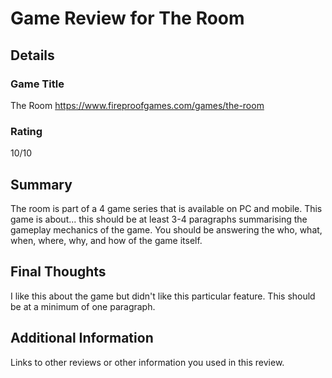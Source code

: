 # Game Review for The Room

## Details

### Game Title
The Room https://www.fireproofgames.com/games/the-room

### Rating
10/10

## Summary
The room is part of a 4 game series that is available on PC and mobile. This game is about... this should be at least 3-4 paragraphs summarising the gameplay mechanics of the game. You should be answering the who, what, when, where, why, and how of the game itself.

## Final Thoughts
I like this about the game but didn't like this particular feature. This should be at a minimum of one paragraph.

## Additional Information
Links to other reviews or other information you used in this review.
